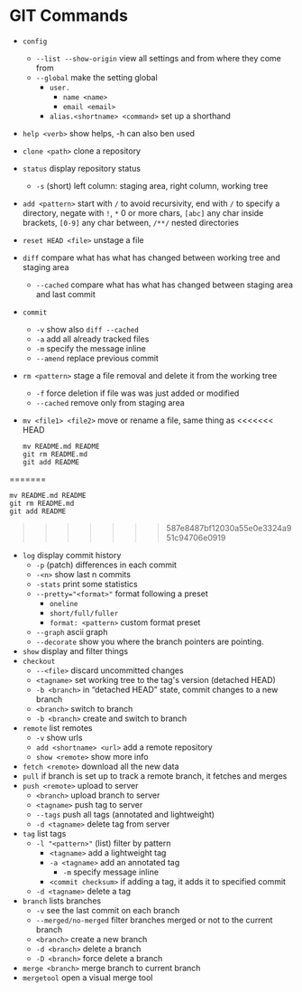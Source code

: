 # GIT Commands

* `config`
  * `--list --show-origin` view all settings and from where they come from
  * `--global` make the setting global
    * `user.`
      * `name <name>`
      * `email <email>`
    * `alias.<shortname> <command>` set up a shorthand
* `help <verb>` show helps, -h can also ben used
* `clone <path>` clone a repository
* `status` display repository status
  * `-s` (short) left column: staging area, right column, working tree
* `add <pattern>` start with `/` to avoid recursivity, end with `/` to specify a directory, negate with `!`, `*` 0 or more chars, `[abc]` any char inside brackets, `[0-9]` any char between, `/**/` nested directories
* `reset HEAD <file>` unstage a file
* `diff` compare what has what has changed between working tree and staging area
  * `--cached` compare what has what has changed between staging area and last commit
* `commit`
  * `-v` show also `diff --cached`
  * `-a` add all already tracked files
  * `-m` specify the message inline
  * `--amend` replace previous commit
* `rm <pattern>` stage a file removal and delete it from the working tree
  * `-f` force deletion if file was was just added or modified
  * `--cached` remove only from staging area
* `mv <file1> <file2>` move or rename a file, same thing as
<<<<<<< HEAD

      mv README.md README  
      git rm README.md
      git add README
=======
  ```
  mv README.md README  
  git rm README.md
  git add README
  ```
>>>>>>> 587e8487bf12030a55e0e3324a951c94706e0919
* `log` display commit history
  * `-p` (patch) differences in each commit
  * `-<n>` show last n commits
  * `-stats` print some statistics
  * `--pretty="<format>"` format following a preset
    * `oneline`
    * `short/full/fuller`
    * `format: <pattern>` custom format preset
  * `--graph` ascii graph
  * `--decorate` show you where the branch pointers are pointing.
* `show` display and filter things
* `checkout`
  * `--<file>` discard uncommitted changes
  * `<tagname>` set working tree to the tag's version (detached HEAD)
  * `-b <branch>` in “detached HEAD” state, commit changes to a new branch
  * `<branch>` switch to branch
  * `-b <branch>` create and switch to branch
* `remote` list remotes
  * `-v` show urls
  * `add <shortname> <url>` add a remote repository
  * `show <remote>` show more info
* `fetch <remote>` download all the new data
* `pull` if branch is set up to track a remote branch, it fetches and merges
* `push <remote>` upload to server
  * `<branch>` upload branch to server
  * `<tagname>` push tag to server
  * `--tags` push all tags (annotated and lightweight)
  * `-d <tagname>` delete tag from server
* `tag` list tags
  * `-l "<pattern>"` (list) filter by pattern
    * `<tagname>` add a lightweight tag
    * `-a <tagname>` add an annotated tag
      * `-m` specify message inline
    * `<commit checksum>` if adding a tag, it adds it to specified commit
  * `-d <tagname>` delete a tag
* `branch` lists branches
  * `-v` see the last commit on each branch
  * `--merged/no-merged` filter branches merged or not to the current branch
  * `<branch>` create a new branch
  * `-d <branch>` delete a branch
  * `-D <branch>` force delete a branch
* `merge <branch>` merge branch to current branch
* `mergetool` open a visual merge tool